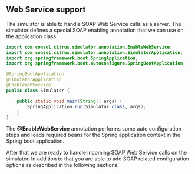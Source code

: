 ## Web Service support

The simulator is able to handle SOAP Web Service calls as a server. The simulator defines a special
SOAP enabling annotation that we can use on the application class:

```java
import com.consol.citrus.simulator.annotation.EnableWebService;
import com.consol.citrus.simulator.annotation.SimulatorApplication;
import org.springframework.boot.SpringApplication;
import org.springframework.boot.autoconfigure.SpringBootApplication;

@SpringBootApplication
@SimulatorApplication
@EnableWebService
public class Simulator {

    public static void main(String[] args) {
        SpringApplication.run(Simulator.class, args);
    }
}
```

The **@EnableWebService** annotation performs some auto configuration steps and loads required beans for the Spring application context
in the Spring boot application.

After that we are ready to handle incoming SOAP Web Service calls on the simulator. In addition to that you are able to add SOAP related configuration options
as described in the following sections.
